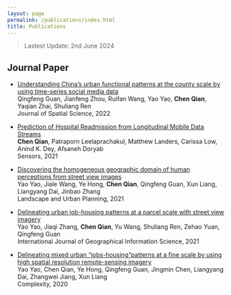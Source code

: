 ```yaml
---
layout: page
permalink: /publications/index.html
title: Publications
---
```


> Lastest Update: 2nd June 2024&nbsp;

<!-- ## Workshop Paper

- [NetBench: A Large-Scale and Comprehensive Network Traffic Benchmark Dataset for Foundation Models]()<br>**Chen Qian**, Xiaochang Li, Qineng Wang, Gang Zhou, Huajie Shao<br>International Workshop on Foundation Models for Cyber-Physical Systems & Internet of Things (FMSys), Hong Kong, May 2024

  <br>


--- -->

## Journal Paper
- [Understanding China’s urban functional patterns at the county scale by using time-series social media data](https://qianchen.world/file/papers/eprint-UnderstandingChinasurbanfunctionalpatternsatthecountyscalebyusingtimeseriessocialmediadata.pdf)<br>Qingfeng Guan, Jianfeng Zhou, Ruifan Wang, Yao Yao, **Chen Qian**, Yaqian Zhai, Shuliang Ren<br>Journal of Spatial Science, 2022

- [Prediction of Hospital Readmission from Longitudinal Mobile Data Streams](https://qianchen.world/file/papers/Prediction_of_Hospital_Readmission_from_Longitudin.pdf)<br>**Chen Qian**, Patraporn Leelaprachakul, Matthew Landers, Carissa Low, Anind K. Dey, Afsaneh Doryab<br>Sensors, 2021

- [Discovering the homogeneous geographic domain of human perceptions from street view images](https://qianchen.world/file/papers/eprint-Discoveringthehomogeneousgeographicdomainofhumanperceptionsfromstreetviewimages.pdf)<br>Yao Yao, Jiale Wang, Ye Hong, **Chen Qian**, Qingfeng Guan, Xun Liang, Liangyang Dai, Jinbao Zhang<br>Landscape and Urban Planning, 2021

- [Delineating urban job-housing patterns at a parcel scale with street view imagery](https://qianchen.world/file/papers/eprint-Delineatingurbanjobhousingpatternsataparcelscalewithstreetviewimagery.pdf)<br>Yao Yao, Jiaqi Zhang, **Chen Qian**, Yu Wang, Shuliang Ren, Zehao Yuan, Qingfeng Guan<br>International Journal of Geographical Information Science, 2021

- [Delineating mixed urban “jobs-housing”patterns at a fine scale by using high spatial resolution remote-sensing imagery](https://qianchen.world/file/papers/Delineating_Mixed_Urban_Jobs-Housing_Patterns_at_a.pdf)<br>Yao Yao, Chen Qian, Ye Hong, Qingfeng Guan, Jingmin Chen, Liangyang Dai, Zhangwei Jiang, Xun Liang<br>Complexity, 2020

  <br>

<!-- ---

## Manuscript

- [Lens: A Foundation Model for Network Traffic in Cybersecurity](https://arxiv.org/pdf/2402.03646)<br>

  <br> -->

